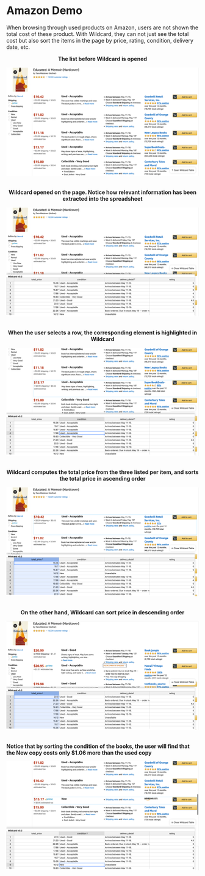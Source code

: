 # Amazon Demo

When browsing through used products on Amazon, users are not shown the total cost of these product. With Wildcard, they can not just see the total cost but also sort the items in the page by price, rating, condition, delivery date, etc.


**<div align="center"> The list before Wildcard is opened </div>**

![Educated by Tara Westover without Wildcard](_images/amazon/wildcard_closed.png) 
<br/>
<br/>

**<div align="center"> Wildcard opened on the page. Notice how relevant information has been extracted into the spreadsheet</div>**

![Educated by Tara Westover with Wildcard opened](_images/amazon/wildcard_open.png)
<br/>
<br/>

**<div align="center"> When the user selects a row, the corresponding element is highlighted in Wildcard</div>**

![Specific row selected](_images/amazon/select_cell_highlighted.png)
<br/>
<br/>

**<div align="center"> Wildcard computes the total price from the three listed per item, and sorts the total price in ascending order</div>**

![Total price sorted in ascending order](_images/amazon/ascended_sort.png)
<br/>
<br/>

**<div align="center"> On the other hand, Wildcard can sort price in descending order</div>**

![Total price sorted in descending order](_images/amazon/descended_sort.png)
<br/>
<br/>

**Notice that by sorting the condition of the books, the user will find that the New copy costs only $1.06 more than the used copy**

![Books sorted by condition](_images/amazon/cheap_item.png)